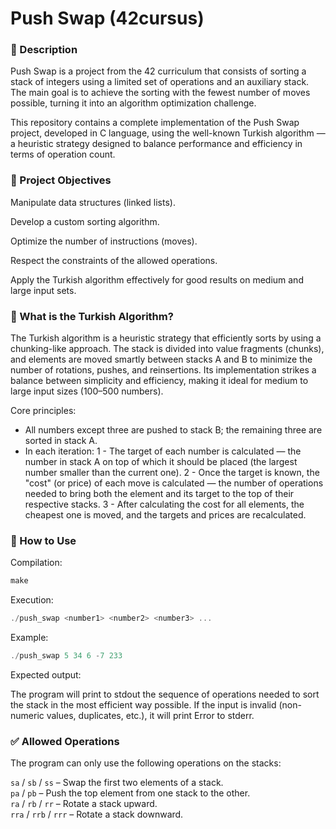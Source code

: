 # Push Swap (42cursus)

### 📌 Description

Push Swap is a project from the 42 curriculum that consists of sorting a stack of integers using a limited set of operations and an auxiliary stack. The main goal is to achieve the sorting with the fewest number of moves possible, turning it into an algorithm optimization challenge.

This repository contains a complete implementation of the Push Swap project, developed in C language, using the well-known Turkish algorithm — a heuristic strategy designed to balance performance and efficiency in terms of operation count.

### 🚀 Project Objectives

Manipulate data structures (linked lists).

Develop a custom sorting algorithm.

Optimize the number of instructions (moves).

Respect the constraints of the allowed operations.

Apply the Turkish algorithm effectively for good results on medium and large input sets.

### 🧠 What is the Turkish Algorithm?

The Turkish algorithm is a heuristic strategy that efficiently sorts by using a chunking-like approach. The stack is divided into value fragments (chunks), and elements are moved smartly between stacks A and B to minimize the number of rotations, pushes, and reinsertions. Its implementation strikes a balance between simplicity and efficiency, making it ideal for medium to large input sizes (100–500 numbers).

Core principles:

- All numbers except three are pushed to stack B; the remaining three are sorted in stack A.
- In each iteration:
  1 - The target of each number is calculated — the number in stack A on top of which it should be placed (the largest number smaller than the current one).
  2 - Once the target is known, the "cost" (or price) of each move is calculated — the number of operations needed to bring both the element and its target to the top of their respective stacks.
  3 - After calculating the cost for all elements, the cheapest one is moved, and the targets and prices are recalculated.

### 🔧 How to Use

Compilation:

```c
make
```

Execution:

```c
./push_swap <number1> <number2> <number3> ...
```

Example:

```c
./push_swap 5 34 6 -7 233
```

Expected output:

The program will print to stdout the sequence of operations needed to sort the stack in the most efficient way possible.
If the input is invalid (non-numeric values, duplicates, etc.), it will print Error to stderr.

### ✅ Allowed Operations

The program can only use the following operations on the stacks:

`sa` / `sb` / `ss` – Swap the first two elements of a stack. <br>
`pa` / `pb` – Push the top element from one stack to the other. <br>
`ra` / `rb` / `rr` – Rotate a stack upward.<br>
`rra` / `rrb` / `rrr` – Rotate a stack downward.<br>
